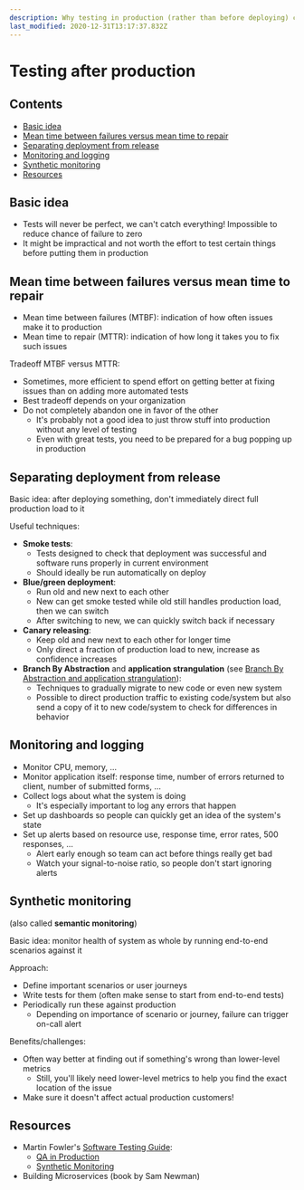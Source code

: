 ```yaml
---
description: Why testing in production (rather than before deploying) could make sense in some cases
last_modified: 2020-12-31T13:17:37.832Z
---
```


# Testing after production

## Contents

-   [Basic idea](#basic-idea)
-   [Mean time between failures versus mean time to repair](#mean-time-between-failures-versus-mean-time-to-repair)
-   [Separating deployment from release](#separating-deployment-from-release)
-   [Monitoring and logging](#monitoring-and-logging)
-   [Synthetic monitoring](#synthetic-monitoring)
-   [Resources](#resources)

## Basic idea

-   Tests will never be perfect, we can't catch everything! Impossible to reduce chance of failure to zero
-   It might be impractical and not worth the effort to test certain things before putting them in production

## Mean time between failures versus mean time to repair

-   Mean time between failures (MTBF): indication of how often issues make it to production
-   Mean time to repair (MTTR): indication of how long it takes you to fix such issues

Tradeoff MTBF versus MTTR:

-   Sometimes, more efficient to spend effort on getting better at fixing issues than on adding more automated tests
-   Best tradeoff depends on your organization
-   Do not completely abandon one in favor of the other
    -   It's probably not a good idea to just throw stuff into production without any level of testing
    -   Even with great tests, you need to be prepared for a bug popping up in production

## Separating deployment from release

Basic idea: after deploying something, don't immediately direct full production load to it

Useful techniques:

-   **Smoke tests**:
    -   Tests designed to check that deployment was successful and software runs properly in current environment
    -   Should ideally be run automatically on deploy
-   **Blue/green deployment**:
    -   Run old and new next to each other
    -   New can get smoke tested while old still handles production load, then we can switch
    -   After switching to new, we can quickly switch back if necessary
-   **Canary releasing**:
    -   Keep old and new next to each other for longer time
    -   Only direct a fraction of production load to new, increase as confidence increases
-   **Branch By Abstraction** and **application strangulation** (see [Branch By Abstraction and application strangulation](../Branch-by-abstraction-application-strangulation.md)):
    -   Techniques to gradually migrate to new code or even new system
    -   Possible to direct production traffic to existing code/system but also send a copy of it to new code/system to check for differences in behavior

## Monitoring and logging

-   Monitor CPU, memory, ...
-   Monitor application itself: response time, number of errors returned to client, number of submitted forms, ...
-   Collect logs about what the system is doing
    -   It's especially important to log any errors that happen
-   Set up dashboards so people can quickly get an idea of the system's state
-   Set up alerts based on resource use, response time, error rates, 500 responses, ...
    -   Alert early enough so team can act before things really get bad
    -   Watch your signal-to-noise ratio, so people don't start ignoring alerts

## Synthetic monitoring

(also called **semantic monitoring**)

Basic idea: monitor health of system as whole by running end-to-end scenarios against it

Approach:

-   Define important scenarios or user journeys
-   Write tests for them (often make sense to start from end-to-end tests)
-   Periodically run these against production
    -   Depending on importance of scenario or journey, failure can trigger on-call alert

Benefits/challenges:

-   Often way better at finding out if something's wrong than lower-level metrics
    -   Still, you'll likely need lower-level metrics to help you find the exact location of the issue
-   Make sure it doesn't affect actual production customers!

## Resources

-   Martin Fowler's [Software Testing Guide](https://martinfowler.com/testing/):
    -   [QA in Production](https://martinfowler.com/articles/qa-in-production.html)
    -   [Synthetic Monitoring](https://martinfowler.com/bliki/SyntheticMonitoring.html)
-   Building Microservices (book by Sam Newman)

